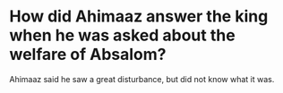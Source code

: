 # How did Ahimaaz answer the king when he was asked about the welfare of Absalom?

Ahimaaz said he saw a great disturbance, but did not know what it was.
